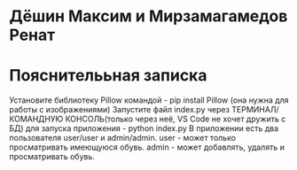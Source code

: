 # Дёшин Максим и Мирзамагамедов Ренат
# Пояснителььная записка
Установите библиотеку Pillow командой - pip install Pillow (она нужна для работы с изображениями)
Запустите файл index.py через ТЕРМИНАЛ/КОМАНДНУЮ КОНСОЛЬ(только через неё, VS Code не хочет дружить с БД)  для запуска приложения - python index.py
В приложении есть два пользователя user/user и admin/admin.
user - может только просматривать имеющуюся обувь.
admin - может добавлять, удалять и просматривать обувь.
